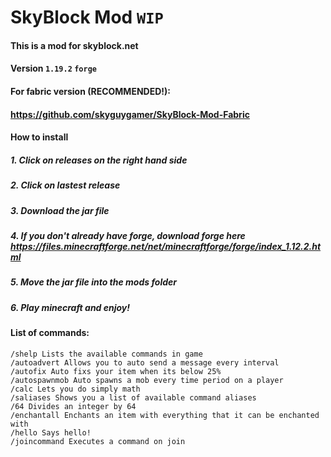 # SkyBlock Mod `WIP`
#### This is a mod for skyblock.net
#### Version `1.19.2` `forge`
#### For fabric version (RECOMMENDED!):
#### https://github.com/skyguygamer/SkyBlock-Mod-Fabric

#### How to install
##### 1. Click on releases on the right hand side
##### 2. Click on lastest release
##### 3. Download the jar file
##### 4. If you don't already have forge, download forge here https://files.minecraftforge.net/net/minecraftforge/forge/index_1.12.2.html
##### 5. Move the jar file into the mods folder
##### 6. Play minecraft and enjoy!

#### List of commands:
```
/shelp Lists the available commands in game
/autoadvert Allows you to auto send a message every interval
/autofix Auto fixs your item when its below 25%
/autospawnmob Auto spawns a mob every time period on a player
/calc Lets you do simply math
/saliases Shows you a list of available command aliases
/64 Divides an integer by 64
/enchantall Enchants an item with everything that it can be enchanted with
/hello Says hello!
/joincommand Executes a command on join
```
